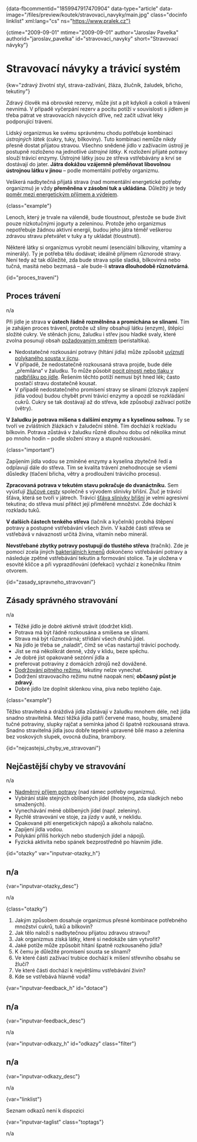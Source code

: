 
{data-fbcommentid="1859947917470904" data-type="article" data-image="/files/preview/koutek/stravovaci_navyky/main.jpg" class="docinfo linklist" xml:lang="cs" ns="https://www.pralek.cz"}

{ctime="2009-09-01" mtime="2009-09-01" author="Jaroslav Pavelka" authorid="jaroslav\_pavelka" id="stravovaci\_navyky" short="Stravovací návyky"}

# Stravovací návyky a trávicí systém

<!-- generated attribute kw by user_udpatekw.sh on 2020-04-10, do not edit -->

{kw="zdravý životní styl, strava-zažívání, žláza, žlučník, žaludek, břicho, tekutiny"}

Zdravý člověk má obrovské rezervy, může jíst a pít kdykoli a cokoli a trávení nevnímá. V případě vyčerpání rezerv a pocitu potíží v souvislosti s jídlem je třeba pátrat ve stravovacích návycích dříve, než začít užívat léky podporující trávení.

Lidský organizmus ke svému správnému chodu potřebuje kombinaci _ústrojných látek_ (cukry, tuky, bílkoviny). Tuto kombinaci nemůže nikdy přesně dostat přijatou stravou. Všechno snědené jídlo v zažívacím ústrojí je postupně rozloženo na jednotlivé _ústrojné látky_. K rozložení přijaté potravy slouží trávicí enzymy. Ústrojné látky jsou ze střeva vstřebávány a krví se dostávají do jater. **Játra dokážou vzájemně přeměňovat libovolnou ústrojnou látku v jinou** – podle momentální potřeby organizmu.

Veškerá nadbytečná přijatá strava (nad momentální energetické potřeby organizmu) je vždy **přeměněna v zásobní tuk a ukládána**. Důležitý je tedy [poměr mezi energetickým příjmem a výdejem][1].

{class="example"}

Lenoch, který je trvale na válendě, bude tloustnout, přestože se bude živit pouze nízkotučnými jogurty a zeleninou. Protože jeho organizmus nepotřebuje žádnou aktivní energii, budou jeho játra téměř veškerou zdravou stravu přetvářet v tuky a ty ukládat (tloustnutí).

Některé látky si organizmus vyrobit neumí (esenciální bílkoviny, vitamíny a minerály). Ty je potřeba tělu dodávat; ideálně příjmem různorodé stravy. Není tedy až tak důležité, zda bude strava spíše sladká, bílkovinná nebo tučná, masitá nebo bezmasá – ale bude-li **strava dlouhodobě různotvárná**.

{id="proces_traveni"}

## Proces trávení

n/a

Při jídle je strava **v ústech řádně rozmělněna a promíchána se slinami**. Tím je zahájen proces trávení, protože už sliny obsahují látku (enzym), štěpící složité cukry. Ve stěnách jícnu, žaludku i střev jsou hladké svaly, které zvolna posunují obsah [požadovaným směrem][2] (peristaltika).

  * Nedostatečné rozkousání potravy (hltání jídla) může způsobit [uvíznutí polykaného sousta v jícnu][3].
  * V případě, že nedostatečně rozkousaná strava projde, bude déle „přemílána“ v žaludku. To může působit [pocit plnosti nebo tlaku v nadbřišku po jídle][4]. Řešením těchto potíží nemusí být hned lék; často postačí stravu dostatečně kousat.
  * V případě nedostatečného promísení stravy se slinami (zlozvyk zapíjení jídla vodou) budou chybět první trávicí enzymy a opozdí se rozkládání cukrů. Cukry se tak dostávají až do střeva, kde způsobují zažívací potíže (větry).

**V žaludku je potrava míšena s dalšími enzymy a s kyselinou solnou.** Ty se tvoří ve zvláštních žlázkách v žaludeční stěně. Tím dochází k rozkladu bílkovin. Potrava zůstává v žaludku různě dlouhou dobu od několika minut po mnoho hodin – podle složení stravy a stupně rozkousání.

{class="important"}

Zapíjením jídla vodou se zmíněné enzymy a kyselina zbytečně ředí a odplavují dále do střeva. Tím se kvalita trávení znehodnocuje se všemi důsledky (tlačení břicha, větry a prodloužení trávicího procesu).

**Zpracovaná potrava v tekutém stavu pokračuje do dvanáctníku.** Sem vyúsťují [žlučové cesty][5] společně s vývodem slinivky břišní. Žluč je trávicí šťáva, která se tvoří v játrech. Trávicí [šťáva slinivky břišní][6] je velmi agresivní tekutina; do střeva musí přitéct její přiměřené množství. Zde dochází k rozkladu tuků.

**V dalších částech tenkého střeva** (lačník a kyčelník) probíhá štěpení potravy a postupné vstřebávání všech živin. V každé části střeva se vstřebává v návaznosti určitá živina, vitamín nebo minerál.

**Nevstřebané zbytky potravy postupují do tlustého střeva** (tračník). Zde je pomocí zcela jiných [bakteriálních kmenů][7] dokončeno vstřebávání potravy a následuje zpětné vstřebávání tekutin a formování stolice. Ta je uložena v esovité kličce a při vyprazdňování (defekaci) vychází z konečníku řitním otvorem.

{id="zasady\_spravneho\_stravovani"}

## Zásady správného stravování

n/a

  * Těžké jídlo je dobré aktivně strávit (dodržet klid).
  * Potrava má být řádně rozkousána a smíšena se slinami.
  * Strava má být různotvárná; střídání všech druhů jídel.
  * Na jídlo je třeba se „naladit“, čímž se včas nastartují trávicí pochody.
  * Jíst se má několikrát denně, vždy v klidu, beze spěchu.
  * Je dobré jíst opakovaně sezónní jídla a
  * preferovat potraviny z domácích zdrojů než dovážené.
  * [Dodržování pitného režimu][8], tekutiny nelze vynechat.
  * Dodržení stravovacího režimu nutné naopak není; **občasný půst je zdravý**.
  * Dobré jídlo lze doplnit sklenkou vína, piva nebo teplého čaje.

{class="example"}

Těžko stravitelná a dráždivá jídla zůstávají v žaludku mnohem déle, než jídla snadno stravitelná. Mezi těžká jídla patří červené maso, houby, smažené tučné potraviny, slupky rajčat a semínka jahod či špatně rozkousaná strava. Snadno stravitelná jídla jsou dobře tepelně upravené bílé maso a zelenina bez voskových slupek, ovocná dužina, brambory.

{id="nejcastejsi\_chyby\_ve_stravovani"}

## Nejčastější chyby ve stravování

n/a

  * [Nadměrný příjem potravy][1] (nad rámec potřeby organizmu).
  * Vybírání stále stejných oblíbených jídel (lhostejno, zda sladkých nebo smažených).
  * Vynechávání méně oblíbených jídel (např. zeleniny).
  * Rychlé stravování ve stoje, za jízdy v autě, v neklidu.
  * Opakované pití energetických nápojů a alkoholu nalačno.
  * Zapíjení jídla vodou.
  * Polykání příliš horkých nebo studených jídel a nápojů.
  * Fyzická aktivita nebo spánek bezprostředně po hlavním jídle.

{id="otazky" var="inputvar-otazky_h"}

## n/a

{var="inputvar-otazky_desc"}

n/a

{class="otazky"}

  1. Jakým způsobem dosahuje organizmus přesné kombinace potřebného množství cukrů, tuků a bílkovin?
  2. Jak tělo naloží s nadbytečnou přijatou zdravou stravou?
  3. Jak organizmus získá látky, které si nedokáže sám vytvořit?
  4. Jaké potíže může způsobit hltání špatně rozkousaného jídla?
  5. K čemu je důležité promísení sousta se slinami?
  6. Ve které části zažívací trubice dochází k míšení střevního obsahu se žlučí?
  7. Ve které části dochází k největšímu vstřebávání živin?
  8. Kde se vstřebává hlavně voda?

{var="inputvar-feedback_h" id="dotace"}

## n/a

{var="inputvar-feedback_desc"}

n/a

{var="inputvar-odkazy_h" id="odkazy" class="filter"}

## n/a

{var="inputvar-odkazy_desc"}

n/a

{var="linklist"}

Seznam odkazů není k dispozici

{var="inputvar-taglist" class="toptags"}

n/a

 [1]: obezita_a_energie
 [2]: strevni_nepruchodnost
 [3]: spolknute_predmety
 [4]: funkcni_poruchy_traveni
 [5]: zlucove_kameny
 [6]: zanet_slinivky
 [7]: mikroorganizmy
 [8]: prijem_tekutin

